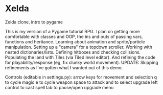 # Xelda
Zelda clone, intro to pygame

This is my version of a Pygame tutorial RPG. I plan on getting more comfortable
with classes and OOP, the ins and outs of passing vars, functions and heritance.
Learning about animation and sprite/particle manipulation. Setting up a "camera" 
for a topdown scroller. Working with nested dictionaries/lists. Defining hitboxes
and checking collisions. Populating the land with Tiles (via Tiled level editor).
And refining the code for playability/response (eg, fix clunky world movement).
UPDATE: Skipping refinements as I've gotten what I wanted out of this demo.

Controls (editable in settings.py):
arrow keys for movement and selection
q to cycle magic
e to cycle weapon
space to attack and to select upgrade
left control to cast spell
tab to pause/open upgrade menu